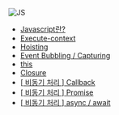 ![JS](https://user-images.githubusercontent.com/79238676/158568374-20176f63-6da3-479c-9083-c5abde253ea3.png)
- [Javascript란?](https://velog.io/@seohee0112/Javascript)
- [Execute-context](https://velog.io/@seohee0112/Execute-context)
- [Hoisting](https://velog.io/@seohee0112/Hoisting)
- [Event Bubbling / Capturing](https://velog.io/@seohee0112/Event-Bubbling-Capturing)
- [this](https://velog.io/@seohee0112/this-7boxlr9i)
- [Closure](https://velog.io/@seohee0112/Closure)
- [[ 비동기 처리 ] Callback](https://velog.io/@seohee0112/%EB%B9%84%EB%8F%99%EA%B8%B0-%EC%B2%98%EB%A6%AC-Callback)
- [[ 비동기 처리 ] Promise](https://velog.io/@seohee0112/%EB%B9%84%EB%8F%99%EA%B8%B0-%EC%B2%98%EB%A6%AC-Promise)
- [[ 비동기 처리 ] async / await](https://velog.io/@seohee0112/%EB%B9%84%EB%8F%99%EA%B8%B0-%EC%B2%98%EB%A6%AC-async-await)
